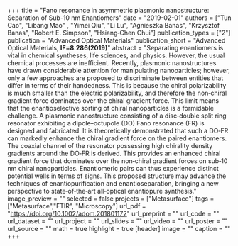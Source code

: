 
+++
title = "Fano resonance in asymmetric plasmonic nanostructure: Separation of Sub-10 nm Enantiomers"
date = "2019-02-01"
authors = ["Tun Cao", "Libang Mao" , "Yimei Qiu", "Li Lu", "Agnieszka Banas", "Krzysztof Banas",  "Robert E. Simpson", "Hsiang‐Chen Chui"]
publication_types = ["2"]
publication = "Advanced Optical Materials"
publication_short = "Advanced Optical Materials, **IF=8.286(2019)**"
abstract = "Separating enantiomers is vital in chemical syntheses, life sciences, and physics. However, the usual chemical processes are inefficient. Recently, plasmonic nanostructures have drawn considerable attention for manipulating nanoparticles; however, only a few approaches are proposed to discriminate between entities that differ in terms of their handedness. This is because the chiral polarizability is much smaller than the electric polarizability, and therefore the non‐chiral gradient force dominates over the chiral gradient force. This limit means that the enantioselective sorting of chiral nanoparticles is a formidable challenge. A plasmonic nanostructure consisting of a disc‐double split ring resonator exhibiting a dipole–octupole (DO) Fano resonance (FR) is designed and fabricated. It is theoretically demonstrated that such a DO‐FR can markedly enhance the chiral gradient force on the paired enantiomers. The coaxial channel of the resonator possessing high chirality density gradients around the DO‐FR is derived. This provides an enhanced chiral gradient force that dominates over the non‐chiral gradient forces on sub‐10 nm chiral nanoparticles. Enantiomeric pairs can thus experience distinct potential wells in terms of signs. This proposed structure may advance the techniques of enantiopurification and enantioseparation, bringing a new perspective to state‐of‐the‐art all‐optical enantiopure synthesis."
image_preview = ""
selected = false
projects = ["Metasurface"]
tags = ["Metasurface","FTIR", "Microscopy"]
url_pdf = "https://doi.org/10.1002/adom.201801172"
url_preprint = ""
url_code = ""
url_dataset = ""
url_project = ""
url_slides = ""
url_video = ""
url_poster = ""
url_source = ""
math = true
highlight = true
[header]
image = ""
caption = ""
+++
